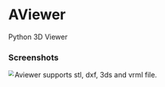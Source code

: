 # AViewer
Python 3D Viewer

### Screenshots

<img src="D:\Projects\AViewer\Docs\AViewer.png" align="left" style="zoom: 67%;" />

Aviewer supports stl, dxf, 3ds and vrml file.
